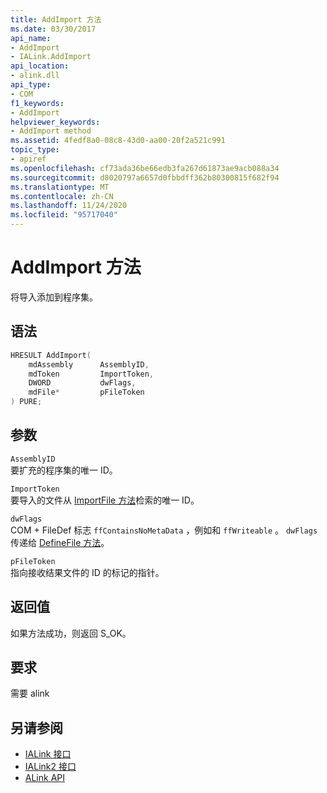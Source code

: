 ```yaml
---
title: AddImport 方法
ms.date: 03/30/2017
api_name:
- AddImport
- IALink.AddImport
api_location:
- alink.dll
api_type:
- COM
f1_keywords:
- AddImport
helpviewer_keywords:
- AddImport method
ms.assetid: 4fedf8a0-08c8-43d0-aa00-20f2a521c991
topic_type:
- apiref
ms.openlocfilehash: cf73ada36be66edb3fa267d61873ae9acb088a34
ms.sourcegitcommit: d8020797a6657d0fbbdff362b80300815f682f94
ms.translationtype: MT
ms.contentlocale: zh-CN
ms.lasthandoff: 11/24/2020
ms.locfileid: "95717040"
---
```

# <a name="addimport-method"></a>AddImport 方法

将导入添加到程序集。  
  
## <a name="syntax"></a>语法  
  
```cpp  
HRESULT AddImport(  
    mdAssembly      AssemblyID,  
    mdToken         ImportToken,  
    DWORD           dwFlags,  
    mdFile*         pFileToken  
) PURE;  
```  
  
## <a name="parameters"></a>参数  

 `AssemblyID`  
 要扩充的程序集的唯一 ID。  
  
 `ImportToken`  
 要导入的文件从 [ImportFile 方法](importfile-method.md)检索的唯一 ID。  
  
 `dwFlags`  
 COM + FileDef 标志 `ffContainsNoMetaData` ，例如和 `ffWriteable` 。 `dwFlags` 传递给 [DefineFile 方法](../metadata/imetadataassemblyemit-definefile-method.md)。  
  
 `pFileToken`  
 指向接收结果文件的 ID 的标记的指针。  
  
## <a name="return-value"></a>返回值  

 如果方法成功，则返回 S_OK。  
  
## <a name="requirements"></a>要求  

 需要 alink  
  
## <a name="see-also"></a>另请参阅

- [IALink 接口](ialink-interface.md)
- [IALink2 接口](ialink2-interface.md)
- [ALink API](index.md)
